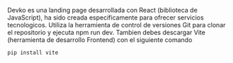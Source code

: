Devko es una landing page desarrollada con React (biblioteca de JavaScript), ha sido creada especificamente para ofrecer servicios tecnologicos.
Utiliza la herramienta de control de versiones Git para clonar el repositorio y ejecuta npm run dev.
Tambien debes descargar Vite (herramienta de desarrollo Frontend) con el siguiente comando
```
pip install vite
```
